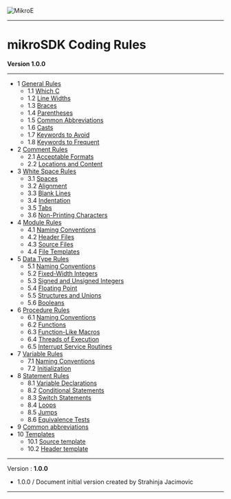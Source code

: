 ![MikroE](http://www.mikroe.com/img/designs/beta/logo_small.png)

---

# mikroSDK Coding Rules

**Version 1.0.0**

---

+ 1 [General Rules](rules/general_rules.md)
  - 1.1 [Which C](rules/general_rules.md/#11-which-c)
  - 1.2 [Line Widths](rules/general_rules.md/#12-line-widths)
  - 1.3 [Braces](rules/general_rules.md/#13-braces)
  - 1.4 [Parentheses](rules/general_rules.md/#14-parentheses)
  - 1.5 [Common Abbreviations](rules/general_rules.md/#15-common-abbreviations)
  - 1.6 [Casts](rules/general_rules.md/#16-casts)
  - 1.7 [Keywords to Avoid](rules/general_rules.md/#17-keywords-to-avoid)
  - 1.8 [Keywords to Frequent](rules/general_rules.md/#18-keywords-to-frequent)
+ 2 [Comment Rules](rules/comment_rules.md)
  - 2.1 [Acceptable Formats](rules/comment_rules.md/#21-acceptable-formats)
  - 2.2 [Locations and Content](rules/comment_rules.md/#22-locations-and-content)
+ 3 [White Space Rules](rules/white_space_rules.md)
  - 3.1 [Spaces](rules/white_space_rules.md/#31-spaces)
  - 3.2 [Alignment](rules/white_space_rules.md/#32-alignment)
  - 3.3 [Blank Lines](rules/white_space_rules.md/#33-blank-lines)
  - 3.4 [Indentation](rules/white_space_rules.md/#34-indentation)
  - 3.5 [Tabs](rules/white_space_rules.md/#35-tabs)
  - 3.6 [Non-Printing Characters](rules/white_space_rules.md/#36-non-printing-characters)
+ 4 [Module Rules](rules/module_rules.md)
  - 4.1 [Naming Conventions](rules/module_rules.md/#41-naming-conventions)
  - 4.2 [Header Files](rules/module_rules.md/#42-header-files)
  - 4.3 [Source Files](rules/module_rules.md/#43-source-files)
  - 4.4 [File Templates](rules/module_rules.md/#44-file-templates)
+ 5 [Data Type Rules](rules/data_type_rules.md)
  - 5.1 [Naming Conventions](rules/data_type_rules.md/#51-naming-conventions)
  - 5.2 [Fixed-Width Integers](rules/data_type_rules.md/#52-fixed-width-integers)
  - 5.3 [Signed and Unsigned Integers](rules/data_type_rules.md/#53-signed-and-unsigned-integers)
  - 5.4 [Floating Point](rules/data_type_rules.md/#54-floating-point)
  - 5.5 [Structures and Unions](rules/data_type_rules.md/#55-structures-and-unions)
  - 5.6 [Booleans](rules/data_type_rules.md/#56-booleans)
+ 6 [Procedure Rules](rules/procedure_rules.md)
  - 6.1 [Naming Conventions](rules/procedure_rules.md/#61-naming-conventions)
  - 6.2 [Functions](rules/procedure_rules.md/#62-functions)
  - 6.3 [Function-Like Macros](rules/procedure_rules.md/#63-function-like-macros)
  - 6.4 [Threads of Execution](rules/procedure_rules.md/#64-threads-of-execution)
  - 6.5 [Interrupt Service Routines](rules/procedure_rules.md/#65-interrupt-service-routines)
+ 7 [Variable Rules](rules/variable_rules.md)
  - 7.1 [Naming Conventions](rules/variable_rules.md/#71-naming-conventions)
  - 7.2 [Initialization](rules/variable_rules.md/#72-initialization)
+ 8 [Statement Rules](rules/statement_rules.md)
  - 8.1 [Variable Declarations](rules/statement_rules.md/#81-variable-declarations)
  - 8.2 [Conditional Statements](rules/statement_rules.md/#82-conditional-statements)
  - 8.3 [Switch Statements](rules/statement_rules.md/#83-switch-statements)
  - 8.4 [Loops](rules/statement_rules.md/#84-loops)
  - 8.5 [Jumps](rules/statement_rules.md/#85-jumps)
  - 8.6 [Equivalence Tests](rules/statement_rules.md/#86-equivalence-tests)
+ 9 [Common abbreviations](rules/abbreviation_table.md)
+ 10 [Templates](templates/template_list.md)
  - 10.1 [Source template](templates/source_file_template.md)
  - 10.2 [Header template](templates/header_file_template.md)

---

Version : **1.0.0**

- 1.0.0 / Document initial version created by Strahinja Jacimovic

---
